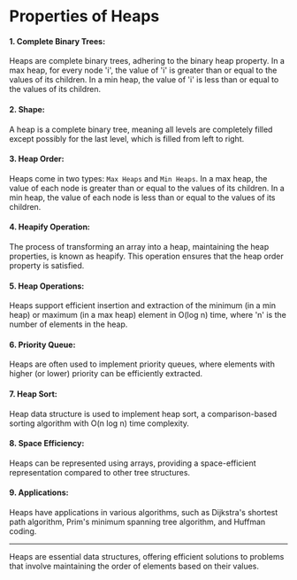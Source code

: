 # Properties of Heaps

#### 1. Complete Binary Trees:

Heaps are complete binary trees, adhering to the binary heap property. In a max heap, for every node 'i', the value of 'i' is greater than or equal to the values of its children. In a min heap, the value of 'i' is less than or equal to the values of its children.

#### 2. Shape:

A heap is a complete binary tree, meaning all levels are completely filled except possibly for the last level, which is filled from left to right.

#### 3. Heap Order:

Heaps come in two types: `Max Heaps` and `Min Heaps`. In a max heap, the value of each node is greater than or equal to the values of its children. In a min heap, the value of each node is less than or equal to the values of its children.

#### 4. Heapify Operation:

The process of transforming an array into a heap, maintaining the heap properties, is known as heapify. This operation ensures that the heap order property is satisfied.

#### 5. Heap Operations:

Heaps support efficient insertion and extraction of the minimum (in a min heap) or maximum (in a max heap) element in O(log n) time, where 'n' is the number of elements in the heap.

#### 6. Priority Queue:

Heaps are often used to implement priority queues, where elements with higher (or lower) priority can be efficiently extracted.

#### 7. Heap Sort:

Heap data structure is used to implement heap sort, a comparison-based sorting algorithm with O(n log n) time complexity.

#### 8. Space Efficiency:

Heaps can be represented using arrays, providing a space-efficient representation compared to other tree structures.

#### 9. Applications:

Heaps have applications in various algorithms, such as Dijkstra's shortest path algorithm, Prim's minimum spanning tree algorithm, and Huffman coding.

---

Heaps are essential data structures, offering efficient solutions to problems that involve maintaining the order of elements based on their values.

